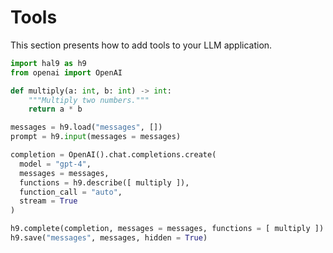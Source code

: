# Tools

This section presents how to add tools to your LLM application.

```python
import hal9 as h9
from openai import OpenAI

def multiply(a: int, b: int) -> int:
    """Multiply two numbers."""
    return a * b

messages = h9.load("messages", [])
prompt = h9.input(messages = messages)

completion = OpenAI().chat.completions.create(
  model = "gpt-4",
  messages = messages,
  functions = h9.describe([ multiply ]),
  function_call = "auto",
  stream = True
)

h9.complete(completion, messages = messages, functions = [ multiply ])
h9.save("messages", messages, hidden = True)
```
